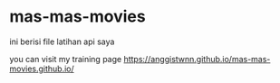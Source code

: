 # mas-mas-movies

ini berisi file latihan api saya

you can visit my training page https://anggistwnn.github.io/mas-mas-movies.github.io/
